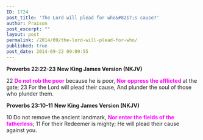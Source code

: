 ```yaml
---
ID: 1724
post_title: 'The Lord will plead for who&#8217;s cause?'
author: Praison
post_excerpt: ""
layout: post
permalink: /2014/09/the-lord-will-plead-for-who/
published: true
post_date: 2014-09-22 09:09:55
---
```

<strong>Proverbs 22:22-23</strong>
<strong> New King James Version (NKJV)</strong>

22 <span style="color: #ff00ff;"><strong>Do not rob the poor</strong></span> because he is poor,
<span style="color: #ff00ff;"><strong>Nor oppress the afflicted</strong></span> at the gate;
23 For the Lord will plead their cause,
And plunder the soul of those who plunder them.

<strong>Proverbs 23:10-11</strong>
<strong> New King James Version (NKJV)</strong>

10 Do not remove the ancient landmark,
<span style="color: #ff00ff;"><strong>Nor enter the fields of the fatherless</strong></span>;
11 For their Redeemer is mighty;
He will plead their cause against you.